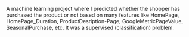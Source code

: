 A machine learning project where I predicted whether the shopper has purchased the product or not based on
many features like HomePage, HomePage_Duration, ProductDesription-Page, GoogleMetricPageValue, SeasonalPurchase, etc. It was a supervised (classification) problem.
